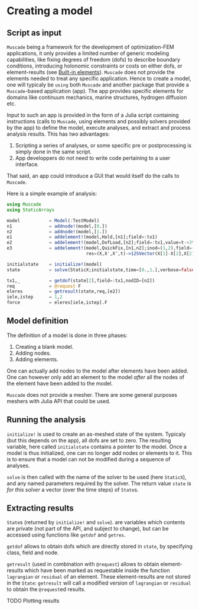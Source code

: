 # Creating a model

## Script as input

`Muscade` being a framework for the development of optimization-FEM applications, it only provides a limited number of generic modeling capabilities, like fixing degrees of freedom (dofs) to describe boundary conditions, introducing holonomic constraints or costs on either dofs, or element-results (see [Built-in elements](@ref)). `Muscade` does not provide the elements needed to treat any specific application.  Hence to create a model, one will typicaly be `using` both `Muscade` and another package that provide a `Muscade`-based application (app).  The app provides specific elements for domains like continuum mechanics, marine structures, hydrogen diffusion etc.

Input to such an app is provided in the form of a Julia script containing instructions (calls to `Muscade`, using elements and possibly solvers provided by the app) to define the model, execute analyses, and extract and process analysis results.  This has two advantages: 

1. Scripting a series of analyses, or some specific pre or postprocessing is simply done in the same script.  
2. App developpers do not need to write code pertaining to a user interface.

That said, an app could introduce a GUI that would itself do the calls to `Muscade`.

Here is a simple example of analysis:

```julia
using Muscade
using StaticArrays

model           = Model(:TestModel)
n1              = addnode!(model,[0.]) 
n2              = addnode!(model,[1.])
e1              = addelement!(model,Hold,[n1];field=:tx1)
e2              = addelement!(model,DofLoad,[n2];field=:tx1,value=t->3t)
e3              = addelement!(model,QuickFix,[n1,n2];inod=(1,2),field=(:tx1,:tx1),
                              res=(X,X′,X″,t)->12SVector(X[1]-X[2],X[2]-X[1]))

initialstate    = initialize!(model)
state           = solve(StaticX;initialstate,time=[0.,1.],verbose=false)

tx1,_           = getdof(state[2],field=:tx1,nodID=[n2])
req             = @request F
eleres          = getresult(state,req,[e2]) 
iele,istep      = 1,2
force           = eleres[iele,istep].F
```

## Model definition

The definition of a model is done in three phases:

1. Creating a blank model.
2. Adding nodes.
3. Adding elements.

One can actually add nodes to the model after elements have been added.  One can however only add an element to the model *after* all the nodes of the element have been added to the model.

`Muscade` does not provide a mesher. There are some general purposes meshers with Julia API that could be used.

## Running the analysis

`initialize!` is used to create an as-meshed state of the system. Typicaly (but this depends on the app), all dofs are set to zero. The resulting variable, here called `initialstate` contains a pointer to the model.  Once a model is thus initialized, one can no longer add nodes or elements to it.  This is to ensure that a model can not be modified during a sequence of analyses.

`solve` is then called with the name of the solver to be used (here `StaticX`), and any named parameters required by the solver. The return value `state` is *for this solver* a vector (over the time steps) of `State`s.

## Extracting results

`State`s (returned by `initialize!` and `solve`). are variables which contents are private (not part of the API, and subject to change), but can be accessed using functions like `getdof` and `getres`.

`getdof` allows to obtain dofs which are directly stored in `state`, by specifying class, field and node.

`getresult` (used in combination with `@request`) allows to obtain element-results which have been marked as requestable inside the function `lagrangian` or `residual` of an element. These element-results are not stored in the `State`: `getresult` will call a modified version of `lagrangian` or `residual` to obtain the `@request`ed results.

TODO Plotting results
